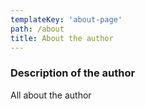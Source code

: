 ```yaml
---
templateKey: 'about-page'
path: /about
title: About the author
---
```

### Description of the author
All about the author
